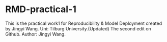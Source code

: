 # RMD-practical-1
This is the practical work1 for Reproducibility &amp; Model Deployment created by Jingyi Wang.
Uni: Tilburg University.(Updated)
The second edit on Github.
Author: Jingyi Wang.
